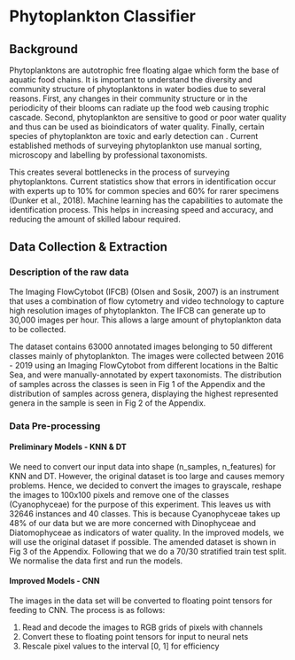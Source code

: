 # Phytoplankton Classifier

## Background

Phytoplanktons are autotrophic free floating algae which form the base of aquatic food chains. It is important to understand the diversity and community structure of phytoplanktons in water bodies due to several reasons. First, any changes in their community structure or in the periodicity of their blooms can radiate up the food web causing trophic cascade. Second, phytoplankton are sensitive to good or poor water quality and thus can be used as bioindicators of water quality. Finally, certain species of phytoplankton are toxic and early detection can . Current established methods of surveying phytoplankton use manual sorting, microscopy and labelling by professional taxonomists.

This creates several bottlenecks in the process of surveying phytoplanktons. Current statistics show that errors in identification occur with experts up to 10% for common species and 60% for rarer specimens (Dunker et al., 2018). Machine learning has the capabilities to automate the identification process. This helps in increasing speed and accuracy, and reducing the amount of skilled labour required. 

## Data Collection & Extraction

### Description of the raw data

The Imaging FlowCytobot (IFCB) (Olsen and Sosik, 2007) is an instrument that uses a combination of flow cytometry and video technology to capture high resolution images of phytoplankton. The IFCB can generate up to 30,000 images per hour. This allows a large amount of phytoplankton data to be collected. 

The dataset contains 63000 annotated images belonging to 50 different classes mainly of phytoplankton. The images were collected between 2016 - 2019 using an Imaging FlowCytobot from different locations in the Baltic Sea, and were manually-annotated by expert taxonomists. The distribution of samples across the classes is seen in Fig 1 of the Appendix and the distribution of samples across genera, displaying the highest represented genera in the sample is seen in Fig 2 of the Appendix. 

### Data Pre-processing

#### Preliminary Models - KNN & DT

We need to convert our input data into shape (n_samples, n_features) for KNN and DT. However, the original dataset is too large and causes memory problems. Hence, we decided to convert the images to grayscale, reshape the images to 100x100 pixels and remove one of the classes (Cyanophyceae) for the purpose of this experiment. This leaves us with 32646 instances and 40 classes. This is because Cyanophyceae takes up 48% of our data but we are more concerned with Dinophyceae and Diatomophyceae as indicators of water quality. In the improved models, we will use the original dataset if possible. The amended dataset is shown in Fig 3 of the Appendix. Following that we do a 70/30 stratified train test split. We normalise the data first and run the models.

#### Improved Models - CNN

The images in the data set will be converted to floating point tensors for feeding to CNN. The process is as follows:
1. Read and decode the images to RGB grids of pixels with channels
2. Convert these to floating point tensors for input to neural nets
3. Rescale pixel values to the interval [0, 1] for efficiency 
